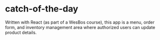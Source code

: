 # catch-of-the-day
Written with React (as part of a WesBos course), this app is a menu, order form, and inventory management area where authorized users can update product details.
